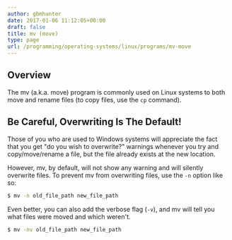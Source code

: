 ```yaml
---
author: gbmhunter
date: 2017-01-06 11:12:05+00:00
draft: false
title: mv (move)
type: page
url: /programming/operating-systems/linux/programs/mv-move
---
```


## Overview

The mv (a.k.a. move) program is commonly used on Linux systems to both move and rename files (to copy files, use the `cp` command).

## Be Careful, Overwriting Is The Default!

Those of you who are used to Windows systems will appreciate the fact that you get "do you wish to overwrite?" warnings whenever you try and copy/move/rename a file, but the file already exists at the new location.

However, mv, by default, will not show any warning and will silently overwrite files. To prevent mv from overwriting files, use the `-n` option like so:

```sh    
$ mv -n old_file_path new_file_path
```

Even better, you can also add the verbose flag (`-v`), and mv will tell you what files were moved and which weren't.

```sh    
$ mv -nv old_file_path new_file_path
```